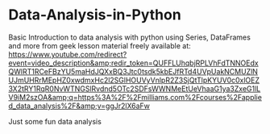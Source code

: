 # Data-Analysis-in-Python
Basic Introduction to data analysis with python using Series, DataFrames and more from geek lesson material freely available at:
https://www.youtube.com/redirect?event=video_description&amp;redir_token=QUFFLUhqbjRPLVhFdTNNOEdxQWlRT1RCeFBzYU5maHdJQXxBQ3Jtc0tsdk5kbEJfRTd4UVpUakNCMUZlNUJmUHRrMEpHZ0xwdmxHc2l2SGlHOUVyVnlpR2Z3SjQtTlpKYUV0c0xlOEZ3X2tRY1RqR0NvWTNGSlRvdnd5OTc2SDFsWWNMeEtUeVhaaG1ya3ZxeG1lLV9iM2szOA&amp;q=https%3A%2F%2Fmilliams.com%2Fcourses%2Fapplied_data_analysis%2F&amp;v=ggJr2lX6aFw


Just some fun data analysis
